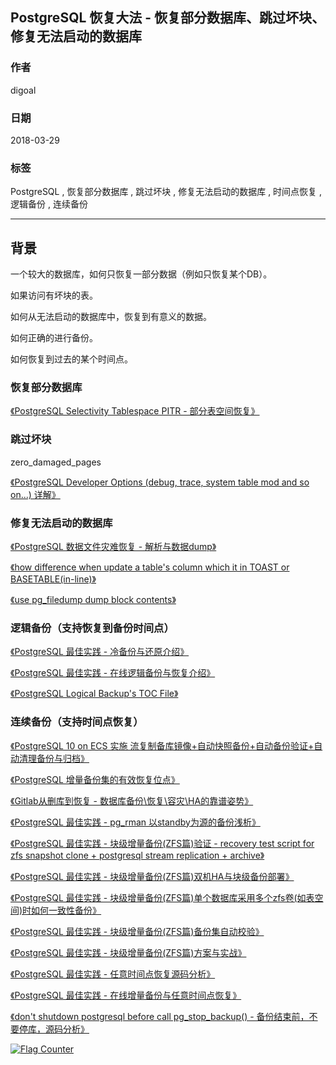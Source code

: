 ## PostgreSQL 恢复大法 - 恢复部分数据库、跳过坏块、修复无法启动的数据库  
                                                           
### 作者                                                           
digoal                                                           
                                                           
### 日期                                                           
2018-03-29                                                         
                                                           
### 标签                                                           
PostgreSQL , 恢复部分数据库 , 跳过坏块 , 修复无法启动的数据库 , 时间点恢复 , 逻辑备份 , 连续备份    
                                                           
----                                                           
                                                           
## 背景    
一个较大的数据库，如何只恢复一部分数据（例如只恢复某个DB）。  
  
如果访问有坏块的表。  
  
如何从无法启动的数据库中，恢复到有意义的数据。  
  
如何正确的进行备份。  
  
如何恢复到过去的某个时间点。  
  
### 恢复部分数据库  
  
[《PostgreSQL Selectivity Tablespace PITR - 部分表空间恢复》](../201204/20120426_01.md)    
  
### 跳过坏块  
  
zero_damaged_pages  
  
[《PostgreSQL Developer Options (debug, trace, system table mod and so on...) 详解》](../201301/20130128_01.md)    
  
### 修复无法启动的数据库  
  
[《PostgreSQL 数据文件灾难恢复 - 解析与数据dump》](../201703/20170310_03.md)    
  
[《how difference when update a table's column which it in TOAST or BASETABLE(in-line)》](../201202/20120216_01.md)    
  
[《use pg_filedump dump block contents》](../201105/20110526_01.md)    
  
### 逻辑备份（支持恢复到备份时间点）  
  
[《PostgreSQL 最佳实践 - 冷备份与还原介绍》](../201608/20160823_02.md)    
  
[《PostgreSQL 最佳实践 - 在线逻辑备份与恢复介绍》](../201608/20160823_01.md)    
  
[《PostgreSQL Logical Backup's TOC File》](../201204/20120412_01.md)    
  
### 连续备份（支持时间点恢复）  
  
[《PostgreSQL 10 on ECS 实施 流复制备库镜像+自动快照备份+自动备份验证+自动清理备份与归档》](../201711/20171129_02.md)    
  
[《PostgreSQL 增量备份集的有效恢复位点》](../201708/20170823_03.md)    
  
[《Gitlab从删库到恢复 - 数据库备份\恢复\容灾\HA的靠谱姿势》](../201702/20170201_01.md)    
  
[《PostgreSQL 最佳实践 - pg_rman 以standby为源的备份浅析》](../201608/20160829_02.md)    
  
  
[《PostgreSQL 最佳实践 - 块级增量备份(ZFS篇)验证 - recovery test script for zfs snapshot clone + postgresql stream replication + archive》](../201608/20160823_09.md)    
  
[《PostgreSQL 最佳实践 - 块级增量备份(ZFS篇)双机HA与块级备份部署》](../201608/20160823_08.md)    
  
[《PostgreSQL 最佳实践 - 块级增量备份(ZFS篇)单个数据库采用多个zfs卷(如表空间)时如何一致性备份》](../201608/20160823_07.md)    
  
[《PostgreSQL 最佳实践 - 块级增量备份(ZFS篇)备份集自动校验》](../201608/20160823_06.md)    
  
[《PostgreSQL 最佳实践 - 块级增量备份(ZFS篇)方案与实战》](../201608/20160823_05.md)    
  
[《PostgreSQL 最佳实践 - 任意时间点恢复源码分析》](../201608/20160823_04.md)    
  
[《PostgreSQL 最佳实践 - 在线增量备份与任意时间点恢复》](../201608/20160823_03.md)    
  
  
[《don't shutdown postgresql before call pg_stop_backup() - 备份结束前，不要停库，源码分析》](../201509/20150911_01.md)    
  
  
<a rel="nofollow" href="http://info.flagcounter.com/h9V1"  ><img src="http://s03.flagcounter.com/count/h9V1/bg_FFFFFF/txt_000000/border_CCCCCC/columns_2/maxflags_12/viewers_0/labels_0/pageviews_0/flags_0/"  alt="Flag Counter"  border="0"  ></a>  
  
